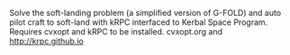
Solve the soft-landing problem (a simplified version of G-FOLD) and auto pilot craft to soft-land with kRPC interfaced to Kerbal Space Program.
Requires cvxopt and kRPC to be installed.
cvxopt.org and http://krpc.github.io
